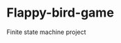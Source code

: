 # Flappy-bird-game
Finite state machine project
<!--stackedit_data:
eyJoaXN0b3J5IjpbMTY4NjE4MjI0Nl19
-->